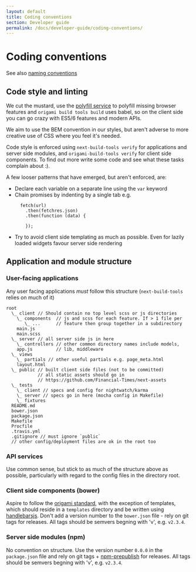 ```yaml
---
layout: default
title: Coding conventions
section: Developer guide
permalink: /docs/developer-guide/coding-conventions/
---
```


# Coding conventions

See also [naming conventions](/docs/developer-guide/coding-conventions/)

## Code style and linting
We cut the mustard, use the [polyfill service](https://cdn.polyfill.io/v1/docs/) to polyfill missing browser features and `origami build tools build` uses babel, so on the client side you can go crazy with ES5/6 features and modern APIs.

We aim to use the BEM convention in our styles, but aren't adverse to more creative use of CSS where you feel it's needed.

Code style is enforced using `next-build-tools verify` for applications and server side modules, and `origami-build-tools verify` for client side components. To find out more write some code and see what these tasks complain about :).

A few looser patterns that have emerged, but aren't enforced, are:

* Declare each variable on a separate line using the `var` keyword
* Chain promises by indenting by a single tab e.g.
  ```
    fetch(url)
      .then(fetchres.json)
      .then(function (data) {

      });
  ```
* Try to avoid client side templating as much as possible. Even for lazily loaded widgets favour server side rendering

## Application and module structure

### User-facing applications
Any user facing applications *must* follow this structure (`next-build-tools` relies on much of it)

```
root
  \_ client // Should contain no top level scss or js directories
    \_ components  // js and scss for each feature. If > 1 file per
       \_ ...      // feature then group together in a subdirectory
    main.js
    main.scss
  \_ server // all server side js in here
    \_ controllers // other common directory names include models,
    app.js         // lib, middleware
  \_ views
    \_ partials // other useful partials e.g. page_meta.html
    layout.html
  \_ public // built client side files (not to be committed)
            // all static assets should go in
            // https://github.com/Financial-Times/next-assets
  \_ tests
    \_ client // specs and config for nightwatch/karma
    \_ server // specs go in here (mocha config in Makefile)
    \_ fixtures
  README.md
  bower.json
  package.json
  Makefile
  Procfile
  .travis.yml
  .gitignore // must ignore `public`
  // other config/deployment files are ok in the root too
```

### API services
Use common sense, but stick to as much of the structure above as possible, particularly with regard to the config files in the directory root.

### Client side components (bower)
Aspire to follow the [origami standard](http://origami.ft.com/), with the exception of templates, which should reside in a `templates` directory and be written using [handlebarsjs](http://handlebarsjs.com). Don't add a version number to the `bower.json` file - rely on git tags for releases. All tags should be semvers begning with 'v', e.g. `v2.3.4`.

### Server side modules (npm)
No convention on structure. Use the version number `0.0.0` in the `package.json` file and rely on git tags + [npm-prepublish](https://www.npmjs.com/package/npm-prepublish) for releases. All tags should be semvers begning with 'v', e.g. `v2.3.4`.
